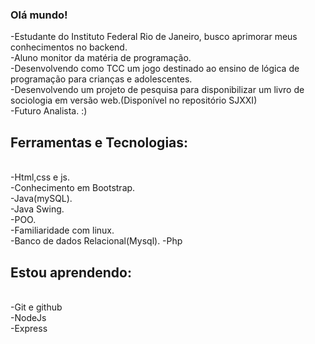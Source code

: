 ### Olá mundo! 


-Estudante do Instituto Federal Rio de Janeiro, busco aprimorar meus conhecimentos no backend.<br>
-Aluno monitor da matéria de programação.<br>
-Desenvolvendo como TCC um jogo destinado ao ensino de lógica de programação para crianças e adolescentes.<br>
-Desenvolvendo um projeto de pesquisa para disponibilizar um livro de sociologia em versão web.(Disponível no repositório SJXXI)<br>
-Futuro Analista. :)
## Ferramentas e Tecnologias:
<br>
-Html,css e js.<br>
-Conhecimento em Bootstrap.<br>
-Java(mySQL).<br>
-Java Swing.<br>
-POO.<br>
-Familiaridade com linux.<br>
-Banco de dados Relacional(Mysql).
-Php<br>

## Estou aprendendo:

<br>
-Git e github<br>
-NodeJs<br>
-Express<br>




